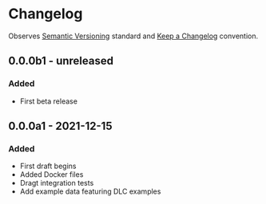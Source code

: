 # Changelog

Observes [Semantic Versioning](https://semver.org/spec/v2.0.0.html) standard and [Keep a Changelog](https://keepachangelog.com/en/1.0.0/) convention.

## 0.0.0b1 - unreleased
### Added
+ First beta release

## 0.0.0a1 - 2021-12-15
### Added
+ First draft begins
+ Added Docker files
+ Dragt integration tests
+ Add example data featuring DLC examples
